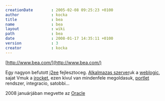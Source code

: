 ```yaml
---
creationDate        : 2005-02-08 09:25:23 +0100 
author              : kocka 
title               : bea 
name                : bea 
layout              : wiki 
path                : bea 
date                : 2008-01-17 14:35:11 +0100 
version             : 3 
creator             : kocka 
---
```

[http://www.bea.com/](http://www.bea.com/)

Egy nagyon befutott [j2ee](j2ee.html) fejlesztoceg. [Alkalmazas szerver](Alkalmazas%20Szerver.html)uk a [weblogic](weblogic.html), sajat Vmuk a [jrocket](jrocket.html), ezen kivul van mindenfele megoldasuk, [portlet](portlet.html) rendszer, integracio, satobbi...

2008 januárjában megvette az [Oracle](Oracle.html)
